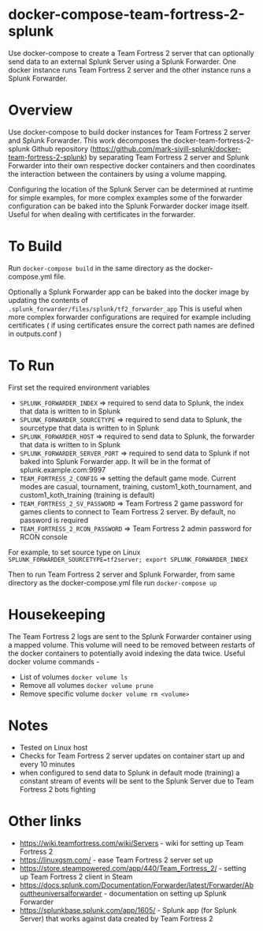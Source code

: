 # docker-compose-team-fortress-2-splunk

Use docker-compose to create a Team Fortress 2 server that can optionally send data to an external Splunk Server using a Splunk Forwarder. One docker instance runs Team Fortress 2 server and the other instance runs a Splunk Forwarder.

# Overview

Use docker-compose to build docker instances for Team Fortress 2 server and Splunk Forwarder. This work decomposes the docker-team-fortress-2-splunk Github repository (https://github.com/mark-sivill-splunk/docker-team-fortress-2-splunk) by separating Team Fortress 2 server and Splunk Forwarder into their own respective docker containers and then coordinates the interaction between the containers by using a volume mapping. 

Configuring the location of the Splunk Server can be determined at runtime for simple examples, for more complex examples some of the forwarder configuration can be baked into the Splunk Forwarder docker image itself. Useful for when dealing with certificates in the forwarder.

# To Build

Run ```docker-compose build``` in the same directory as the docker-compose.yml file.

Optionally a Splunk Forwarder app can be baked into the docker image by updating the contents of ```.splunk_forwarder/files/splunk/tf2_forwarder_app```
This is useful when more complex forwarder configurations are required for example including certificates ( if using certificates ensure the correct path names are defined in outputs.conf )

# To Run

First set the required environment variables

- ```SPLUNK_FORWARDER_INDEX``` => required to send data to Splunk, the index that data is written to in Splunk
- ```SPLUNK_FORWARDER_SOURCETYPE``` => required to send data to Splunk, the sourcetype that data is written to in Splunk 
- ```SPLUNK_FORWARDER_HOST``` => required to send data to Splunk, the forwarder that data is written to in Splunk
- ```SPLUNK_FORWARDER_SERVER_PORT``` => required to send data to Splunk if not baked into Splunk Forwarder app. It will be in the format of splunk.example.com:9997
- ```TEAM_FORTRESS_2_CONFIG``` => setting the default game mode. Current modes are casual, tournament, training, custom1_koth_tournament, and custom1_koth_training (training is default)
- ```TEAM_FORTRESS_2_SV_PASSWORD``` => Team Fortress 2 game password for games clients to connect to Team Fortress 2 server. By default, no password is required
- ```TEAM_FORTRESS_2_RCON_PASSWORD```  => Team Fortress 2 admin password for RCON console

For example, to set source type on Linux
```SPLUNK_FORWARDER_SOURCETYPE=tf2server; export SPLUNK_FORWARDER_INDEX```

Then to run Team Fortress 2 server and Splunk Forwarder, from same directory as the docker-compose.yml file run ```docker-compose up```

# Housekeeping

The Team Fortress 2 logs are sent to the Splunk Forwarder container using a mapped volume. This volume will need to be removed between restarts of the docker containers to potentially avoid indexing the data twice. Useful docker volume commands -

- List of volumes ```docker volume ls```
- Remove all volumes ```docker volume prune```
- Remove specific volume ```docker volume rm <volume>```

# Notes

* Tested on Linux host
* Checks for Team Fortress 2 server updates on container start up and every 10 minutes
* when configured to send data to Splunk in default mode (training) a constant stream of events will be sent to the Splunk Server due to Team Fortress 2 bots fighting

# Other links

- https://wiki.teamfortress.com/wiki/Servers - wiki for setting up Team Fortress 2
- https://linuxgsm.com/ - ease Team Fortress 2 server set up
- https://store.steampowered.com/app/440/Team_Fortress_2/ - setting up Team Fortress 2 client in Steam
- https://docs.splunk.com/Documentation/Forwarder/latest/Forwarder/Abouttheuniversalforwarder - documentation on setting up Splunk Forwarder
- https://splunkbase.splunk.com/app/1605/ - Splunk app (for Splunk Server) that works against data created by Team Fortress 2
